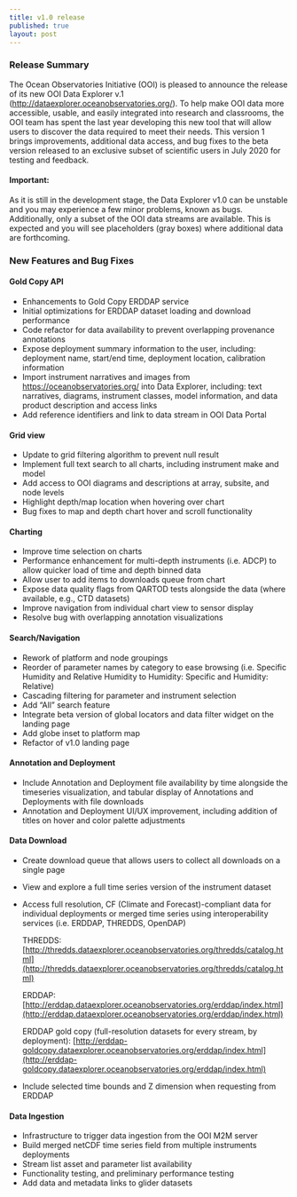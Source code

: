 ```yaml
---
title: v1.0 release
published: true
layout: post
---
```


### Release Summary
The Ocean Observatories Initiative (OOI) is pleased to announce the release of its new OOI Data Explorer v.1 (http://dataexplorer.oceanobservatories.org/). To help make OOI data more accessible, usable, and easily integrated into research and classrooms, the OOI team has spent the last year developing this new tool that will allow users to discover the data required to meet their needs.  This version 1 brings improvements, additional data access, and bug fixes to the beta version released to an exclusive subset of scientific users in July 2020 for testing and feedback.

#### Important: #### 
As it is still in the development stage, the Data Explorer v1.0 can be unstable and you may experience a few minor problems, known as bugs. Additionally, only a subset of the OOI data streams are available. This is expected and you will see placeholders (gray boxes) where additional data are forthcoming.

### New Features and Bug Fixes

#### Gold Copy API
* Enhancements to Gold Copy ERDDAP service
* Initial optimizations for ERDDAP dataset loading and download performance
* Code refactor for data availability to prevent overlapping provenance annotations
* Expose deployment summary information to the user, including: deployment name, start/end time, deployment location, calibration information
* Import instrument narratives and images from https://oceanobservatories.org/ into Data Explorer, including: text narratives, diagrams, instrument classes, model information, and data product description and access links
* Add reference identifiers and link to data stream in OOI Data Portal

#### Grid view 
* Update to grid filtering algorithm to prevent null result
* Implement full text search to all charts, including instrument make and model
* Add access to OOI diagrams and descriptions at array, subsite, and node levels
* Highlight depth/map location when hovering over chart
* Bug fixes to map and depth chart hover and scroll functionality

#### Charting 
* Improve time selection on charts
* Performance enhancement for multi-depth instruments (i.e. ADCP) to allow quicker load of time and depth binned data
* Allow user to add items to downloads queue from chart
* Expose data quality flags from QARTOD tests alongside the data (where available, e.g., CTD datasets)
* Improve navigation from individual chart view to sensor display
* Resolve bug with overlapping annotation visualizations

#### Search/Navigation 
* Rework of platform and node groupings
* Reorder of parameter names by category to ease browsing (i.e. Specific Humidity and Relative Humidity to Humidity: Specific and Humidity: Relative)
* Cascading filtering for parameter and instrument selection
* Add “All” search feature
* Integrate beta version of global locators and data filter widget on the landing page
* Add globe inset to platform map
* Refactor of v1.0 landing page

#### Annotation and Deployment
* Include Annotation and Deployment file availability by time alongside the timeseries visualization, and tabular display of Annotations and Deployments with file downloads
* Annotation and Deployment UI/UX improvement, including addition of titles on hover and color palette adjustments

#### Data Download
* Create download queue that allows users to collect all downloads on a single page
* View and explore a full time series version of the instrument dataset
* Access full resolution, CF (Climate and Forecast)-compliant data for individual deployments or merged time series using interoperability services (i.e. ERDDAP, THREDDS, OpenDAP) 

    THREDDS: [http://thredds.dataexplorer.oceanobservatories.org/thredds/catalog.html](http://thredds.dataexplorer.oceanobservatories.org/thredds/catalog.html)
    
    ERDDAP: [http://erddap.dataexplorer.oceanobservatories.org/erddap/index.html](http://erddap.dataexplorer.oceanobservatories.org/erddap/index.html)
    
    ERDDAP gold copy (full-resolution datasets for every stream, by deployment): [http://erddap-goldcopy.dataexplorer.oceanobservatories.org/erddap/index.html](http://erddap-goldcopy.dataexplorer.oceanobservatories.org/erddap/index.html)

* Include selected time bounds and Z dimension when requesting from ERDDAP

#### Data Ingestion
* Infrastructure to trigger data ingestion from the OOI M2M server
* Build merged netCDF time series field from multiple instruments deployments
* Stream list asset and parameter list availability
* Functionality testing, and preliminary performance testing
* Add data and metadata links to glider datasets

